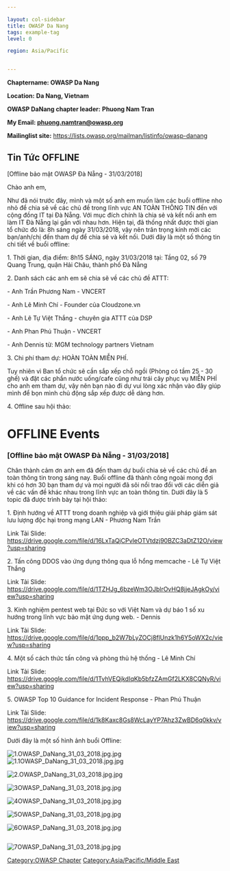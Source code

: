 ```yaml
---

layout: col-sidebar
title: OWASP Da Nang
tags: example-tag
level: 0

region: Asia/Pacific


---
```

**Chaptername: OWASP Da Nang**

**Location:** **Da Nang, Vietnam**

**OWASP DaNang chapter leader:** **Phuong Nam Tran**

**My Email: phuong.namtran@owasp.org**

**Mailinglist site:**
<https://lists.owasp.org/mailman/listinfo/owasp-danang>

## Tin Tức OFFLINE

\[Offline bảo mật OWASP Đà Nẵng - 31/03/2018\]

Chào anh em,

Như đã nói trước đây, mình và một số anh em muốn làm các buổi offline
nho nhỏ để chia sẽ về các chủ đề trong lĩnh vực AN TOÀN THÔNG TIN đến
với cộng đồng IT tại Đà Nẵng. Với mục đích chính là chia sẻ và kết nối
anh em làm IT Đà Nẵng lại gần với nhau hơn. Hiện tại, đã thống nhất được
thời gian tổ chức đó là: 8h sáng ngày 31/03/2018, vậy nên trân trọng
kính mời các bạn/anh/chị đến tham dự để chia sẻ và kết nối. Dưới đây là
một số thông tin chi tiết về buổi offline:

1\. Thời gian, địa điểm: 8h15 SÁNG, ngày 31/03/2018 tại: Tầng 02, số 79
Quang Trung, quận Hải Châu, thành phố Đà Nẵng

2\. Danh sách các anh em sẽ chia sẽ về các chủ đề ATTT:

\- Anh Trần Phương Nam - VNCERT

\- Anh Lê Minh Chí - Founder của Cloudzone.vn

\- Anh Lê Tự Việt Thắng - chuyên gia ATTT của DSP

\- Anh Phan Phú Thuận - VNCERT

\- Anh Dennis từ: MGM technology partners Vietnam

3\. Chi phí tham dự: HOÀN TOÀN MIỄN PHÍ.

Tuy nhiên vì Ban tổ chức sẽ cần sắp xếp chỗ ngồi (Phòng có tầm 25 - 30
ghế) và đặt các phần nước uống/cafe cũng như trái cây phục vụ MIỄN PHÍ
cho anh em tham dự, vậy nên bạn nào đi dự vui lòng xác nhận vào đây giúp
mình để bọn mình chủ động sắp xếp được dễ dàng hơn.

4\. Offline sau hội thảo:

# OFFLINE Events

### \[Offline bảo mật OWASP Đà Nẵng - 31/03/2018\]

Chân thành cảm ơn anh em đã đến tham dự buổi chia sẻ về các chủ đề an
toàn thông tin trong sáng nay. Buổi offline đã thành công ngoài mong
đợi khi có hơn 30 bạn tham dự và mọi người đã sôi nổi trao đổi với
các diễn giả về các vấn đề khác nhau trong lĩnh vực an toàn thông tin.
Dưới đây là 5 topic đã được trình bày tại hội thảo:

1\. Định hướng về ATTT trong doanh nghiệp và giới thiệu giải pháp giám
sát lưu lượng độc hại trong mạng LAN - Phương Nam Trần

Link Tải Slide:
<https://drive.google.com/file/d/16LxTaQjCPvIeOTVtdzj90BZC3aDtZ12O/view?usp=sharing>

2\. Tấn công DDOS vào ứng dụng thông qua lỗ hổng memcache - Lê Tự Việt
Thắng

Link Tải Slide:
<https://drive.google.com/file/d/1TZHJg_6bzeWm3OJblrOvHQ8jjeJAgkOy/view?usp=sharing>

3\. Kinh nghiệm pentest web tại Đức so với Việt Nam và dự báo 1 số xu
hướng trong lĩnh vực bảo mật ứng dụng web. - Dennis

Link Tải Slide:
<https://drive.google.com/file/d/1ppp_b2W7bLyZOCj8flUnzk1h6Y5oWX2c/view?usp=sharing>

4\. Một số cách thức tấn công và phòng thủ hệ thống - Lê Minh Chí

Link Tải Slide:
<https://drive.google.com/file/d/1TvhVEQjkdIqKb5bfzZAmGf2LKX8CQNyR/view?usp=sharing>

5\. OWASP Top 10 Guidance for Incident Response - Phan Phú Thuận

Link Tải Slide:
<https://drive.google.com/file/d/1k8Kaxc8Gs8WcLayYP7Ahz3ZwBD6q0kkv/view?usp=sharing>

Dưới đây là một số hình ảnh buổi Offline:

![1.OWASP_DaNang_31_03_2018.jpg.jpg](1.OWASP_DaNang_31_03_2018.jpg.jpg
"1.OWASP_DaNang_31_03_2018.jpg.jpg")
![1.1OWASP_DaNang_31_03_2018.jpg.jpg](1.1OWASP_DaNang_31_03_2018.jpg.jpg
"1.1OWASP_DaNang_31_03_2018.jpg.jpg")

![2.OWASP_DaNang_31_03_2018.jpg.jpg](2.OWASP_DaNang_31_03_2018.jpg.jpg
"2.OWASP_DaNang_31_03_2018.jpg.jpg")

![3OWASP_DaNang_31_03_2018.jpg.jpg](3OWASP_DaNang_31_03_2018.jpg.jpg
"3OWASP_DaNang_31_03_2018.jpg.jpg")

![`4OWASP_DaNang_31_03_2018.jpg.jpg`](4OWASP_DaNang_31_03_2018.jpg.jpg
"4OWASP_DaNang_31_03_2018.jpg.jpg")`                                `

![`5OWASP_DaNang_31_03_2018.jpg.jpg`](5OWASP_DaNang_31_03_2018.jpg.jpg
"5OWASP_DaNang_31_03_2018.jpg.jpg")`                                 `

![`6OWASP_DaNang_31_03_2018.jpg.jpg`](6OWASP_DaNang_31_03_2018.jpg.jpg
"6OWASP_DaNang_31_03_2018.jpg.jpg")`                                  `

![`7OWASP_DaNang_31_03_2018.jpg.jpg`](7OWASP_DaNang_31_03_2018.jpg.jpg
"7OWASP_DaNang_31_03_2018.jpg.jpg")`                           `

[Category:OWASP Chapter](Category:OWASP_Chapter "wikilink")
[Category:Asia/Pacific/Middle
East](Category:Asia/Pacific/Middle_East "wikilink")
